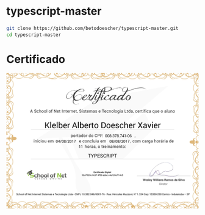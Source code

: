 # typescript-master

```bash
git clone https://github.com/betodoescher/typescript-master.git
cd typescript-master

```

# Certificado
![Cards aba Sprint](docs/certificate-typescript.jpg) 